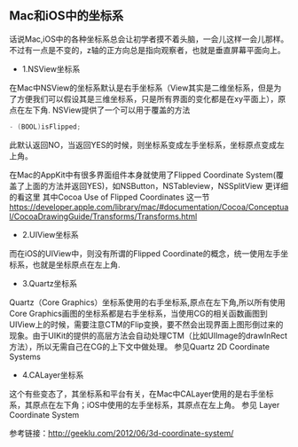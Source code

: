## Mac和iOS中的坐标系

话说Mac,iOS中的各种坐标系总会让初学者摸不着头脑，一会儿这样一会儿那样。不过有一点是不变的，z轴的正方向总是指向观察者，也就是垂直屏幕平面向上。

* 1.NSView坐标系

在Mac中NSView的坐标系默认是右手坐标系（View其实是二维坐标系，但是为了方便我们可以假设其是三维坐标系，只是所有界面的变化都是在xy平面上），原点在左下角. NSView提供了一个可以用于覆盖的方法

```objective-c
- (BOOL)isFlipped;
```

此默认返回NO，当返回YES的时候，则坐标系变成左手坐标系，坐标原点变成左上角。 

在Mac的AppKit中有很多界面组件本身就使用了Flipped Coordinate System(覆盖了上面的方法并返回YES)，如NSButton，NSTableview，NSSplitView 更详细的看这里 其中Cocoa Use of Flipped Coordinates 这一节 https://developer.apple.com/library/mac/#documentation/Cocoa/Conceptual/CocoaDrawingGuide/Transforms/Transforms.html

* 2.UIView坐标系

而在iOS的UIView中，则没有所谓的Flipped Coordinate的概念，统一使用左手坐标系，也就是坐标原点在左上角.

* 3.Quartz坐标系

Quartz（Core Graphics）坐标系使用的右手坐标系,原点在左下角,所以所有使用Core Graphics画图的坐标系都是右手坐标系，当使用CG的相关函数画图到UIView上的时候，需要注意CTM的Flip变换，要不然会出现界面上图形倒过来的现象。由于UIKit的提供的高层方法会自动处理CTM（比如UIImage的drawInRect方法），所以无需自己在CG的上下文中做处理。 参见Quartz 2D Coordinate Systems

* 4.CALayer坐标系

这个有些变态了，其坐标系和平台有关，在Mac中CALayer使用的是右手坐标系，其原点在左下角；iOS中使用的左手坐标系，其原点在左上角。 参见 Layer Coordinate System

参考链接：http://geeklu.com/2012/06/3d-coordinate-system/
